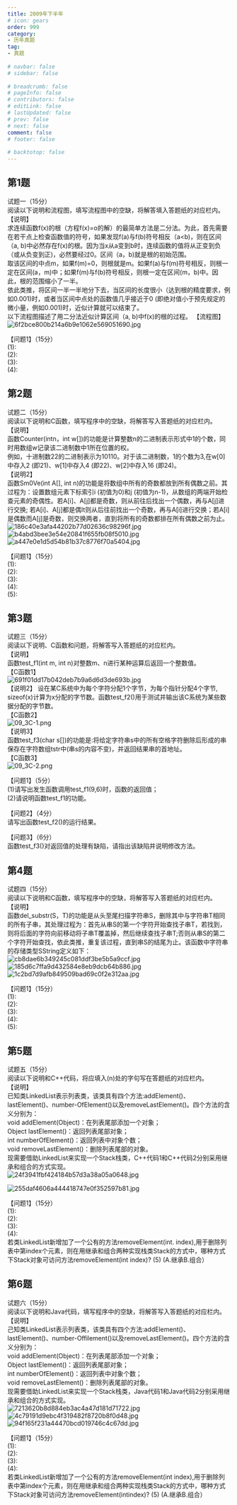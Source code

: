 ```yaml
---  
title: 2009年下半年  
# icon: gears  
order: 999  
category:  
- 历年真题  
tag:  
- 真题  
  
# navbar: false  
# sidebar: false  
  
# breadcrumb: false  
# pageInfo: false  
# contributors: false  
# editLink: false  
# lastUpdated: false  
# prev: false  
# next: false  
comment: false  
# footer: false  
  
# backtotop: false  
---  
```

## 第1题 ##

试题一（15分）  
阅读以下说明和流程图，填写流程图中的空缺，将解答填入答题纸的对应栏内。  
【说明】  
求连续函数f(x)的根（方程f(x)=o的解）的最简单方法是二分法。为此，首先需要在若干点上检查函数值的符号，如果发现f(a)与f(b)符号相反（a&lt;b)，则在区间（a, b)中必然存在f(x)的根。因为当x从a变到b时，连续函数的值将从正变到负（或从负变到正)，必然要经过0。区间（a，b)就是根的初始范围。  
取该区间的中点m，如果f(m)=0，则根就是m。如果f(a)与f(m)符号相反，则根一定在区间(a，m)中；如果f(m)与f(b)符号相反，则根一定在区间(m，b)中。因此，根的范围缩小了一半。  
依此类推，将区间一半一半地分下去，当区间的长度很小（达到根的精度要求，例如0.001)时，或者当区间中点处的函数值几乎接近于0 (即绝对值小于预先规定的微小量，例如0.001)时，近似计算就可以结束了。  
以下流程图描述了用二分法近似计算区间（a, b)中f(x)的根的过程。 【流程图】  
![6f2bce800b214a6b9e1062e569051690.jpg][]  
  
【问题1】（15分）  
(1):  
(2):  
(3):  
(4):  


## 第2题 ##

试题二（15分）  
阅读以下说明和C函数，填写程序中的空缺，将解答写入答题纸的对应栏内。  
【说明】  
函数Counter(intn，int w\[\])的功能是计算整数n的二进制表示形式中1的个数，同时用数组w记录该二进制数中1所在位置的权。  
例如，十进制数22的二进制表示为10110。对于该二进制数，1的个数为3,在w\[0\]中存入2 (即21)、w\[1\]中存入4 (即22)、w\[2\]中存入16 (即24)。  
【说明2】  
函数Sm0Ve(int A\[\], int n)的功能是将数组中所有的奇数都放到所有偶数之前。其过程为：设置数组元素下标索引i (初值为0)和j (初值为n-1)，从数组的两端开始检 查元素的奇偶性。若A\[i\]、A\[j\]都是奇数，则从前往后找出一个偶数，再与A\[j\]进行交换; 若A\[i\]、A\[j\]都是偶It则从后往前找出一个奇数，再与A\[i\]进行交换；若A\[i\]是偶数而A\[j\]是奇数，则交换两者，直到将所有的奇数都排在所有偶数之前为止。  
![186c40e3afa44202b77d02636c98296f.jpg][]  
![b4abd3bee3e54e20841f655fb08f5010.jpg][]  
![a447e0e1d5d54b81b37c8776f70a5404.jpg][]  
  
【问题1】（15分）  
(1):  
(2):  
(3):  
(4):  
(5):  


## 第3题 ##

试题三（15分）  
阅读以下说明、C函数和问题，将解答写入答题纸的对应栏内。  
【说明】  
函数test\_f1(int m, int n)对整数m、n进行某种运算后返回一个整数值。  
【C函数1】  
![691f01dd17b042deb7b9a6d6d3de693b.jpg][]  
【说明2】 设在某C系统中为每个字符分配1个字节，为每个指针分配4个字节, sizeof(x)计算为x分配的字节数。函数test\_f2()用于测试并输出该C系统为某些数据分配的字节数。  
【C函数2】  
![09_3C-1.png][]  
【说明3】  
函数test\_f3(char s\[\])的功能是:将给定字符串s中的所有空格字符删除后形成的串保存在字符数组tstr中(串s的内容不变)，并返回结果串的首地址。  
【C函数3】  
![09_3C-2.png][]  
  
【问题1】（5分）  
(1)请写出发生函数调用test\_f1(9,6)时，函数的返回值；  
(2)请说明函数test\_f1的功能。  
  
【问题2】（4分）  
请写出函数test\_f2()的运行结果。  
  
【问题3】（6分）  
函数test\_f3()对返回值的处理有缺陷，请指出该缺陷并说明修改方法。  


## 第4题 ##

试题四（15分）  
阅读以下说明和C函数，填写程序中的空缺，将解答写入答题纸的对应栏内。  
【说明】  
函数del\_substr(S，T)的功能是从头至尾扫描字符串S，删除其中与字符串T相同的所有子串，其处理过程为：首先从串S的第一个字符开始查找子串T，若找到，则将后面的字符向前移动将子串T覆盖掉，然后继续查找子串T;否则从串S的第二个字符开始查找，依此类推，重复该过程，直到串S的结尾为止。该函数中字符串的存储类型SString定义如下：  
![cb8dae6b349245c081ddf3be5b5a9ccf.jpg][] ![185d6c7ffa9d432584e8eb9dcb64b886.jpg][]  
![1c2bd7d9afb849509bad69c0f2e312aa.jpg][]  
  
【问题1】（15分）  
(1):  
(2):  
(3):  
(4):  
(5):  


## 第5题 ##

试题五（15分）  
阅读以下说明和C++代码，将应填入(n)处的字句写在答题纸的对应栏内。  
【说明】  
已知类LinkedList表示列表类，该类具有四个方法:addElement()、lastElement()、number-OfElement()以及removeLastElement()。四个方法的含义分别为：  
void addElement(Object)：在列表尾部添加一个对象；  
Object lastElement()：返回列表尾部对象；  
int numberOfElement()：返回列表中对象个数；  
void removeLastElement()：删除列表尾部的对象。  
现需要借助LinkedList来实现一个Stack栈类，C++代码1和C++代码2分别采用继承和组合的方式实现。  
![24f3941fbf424184b57d3a38a05a0648.jpg][]  
  
![255daf4606a444418747e0f352597b81.jpg][]  
  
【问题1】（15分）  
(1):  
(2):  
(3):  
(4):  
若类LinkedList新增加了一个公有的方法removeElement(int. index),用于删除列表中第index个元素，则在用继承和组合两种实现栈类Stack的方式中，哪种方式下Stack对象可访问方法removeElement(int index)? (5) (A.继承B.组合）  


## 第6题 ##

试题六（15分）  
阅读以下说明和Java代码，填写程序中的空缺，将解答写入答题纸的对应栏内。  
【说明】  
己知类LinkedList表示列表类，该类具有四个方法:addElement()、lastElement()、number-Offilement()以及removeLastElement()。四个方法的含义分别为：  
void addElement(Object)：在列表尾部添加一个对象；  
Object lastElement()：返回列表尾部对象；  
int numberOfElement()：返回列表中对象个数；  
void removeLastElement()：删除列表尾部的对象。  
现需要借助LinkedList来实现一个Stack栈类，Java代码1和Java代码2分别采用继承和组合的方式实现。  
![7213620b8d884eb3ac4a47d181d71722.jpg][]  
![4c79191d9ebc4f319482f8720b8f0d48.jpg][]  
![94f165f231a44470bcd019746c4c67dd.jpg][]  
  
【问题1】（15分）  
(1):  
(2):  
(3):  
(4):  
若类LinkedList新增加了一个公有的方法removeElement(int index),用于删除列表中第index个元素，则在用继承和组合两种实现栈类Stack的方式中，哪种方式下Stack对象可访问方法removeElement(intindex)? (5) (A.继承B.组合）  



[6f2bce800b214a6b9e1062e569051690.jpg]: https://www.xkxxkx.cn/file/exam/software/程序员/案例/第1题/6f2bce800b214a6b9e1062e569051690.jpg
[186c40e3afa44202b77d02636c98296f.jpg]: https://www.xkxxkx.cn/file/exam/software/程序员/案例/第2题/186c40e3afa44202b77d02636c98296f.jpg
[b4abd3bee3e54e20841f655fb08f5010.jpg]: https://www.xkxxkx.cn/file/exam/software/程序员/案例/第2题/b4abd3bee3e54e20841f655fb08f5010.jpg
[a447e0e1d5d54b81b37c8776f70a5404.jpg]: https://www.xkxxkx.cn/file/exam/software/程序员/案例/第2题/a447e0e1d5d54b81b37c8776f70a5404.jpg
[691f01dd17b042deb7b9a6d6d3de693b.jpg]: https://www.xkxxkx.cn/file/exam/software/程序员/案例/第3题/691f01dd17b042deb7b9a6d6d3de693b.jpg
[09_3C-1.png]: https://www.xkxxkx.cn/file/exam/software/程序员/案例/代码图/09下3C-1.png
[09_3C-2.png]: https://www.xkxxkx.cn/file/exam/software/程序员/案例/代码图/09下3C-2.png
[cb8dae6b349245c081ddf3be5b5a9ccf.jpg]: https://www.xkxxkx.cn/file/exam/software/程序员/案例/第4题/cb8dae6b349245c081ddf3be5b5a9ccf.jpg
[185d6c7ffa9d432584e8eb9dcb64b886.jpg]: https://www.xkxxkx.cn/file/exam/software/程序员/案例/第4题/185d6c7ffa9d432584e8eb9dcb64b886.jpg
[1c2bd7d9afb849509bad69c0f2e312aa.jpg]: https://www.xkxxkx.cn/file/exam/software/程序员/案例/第4题/1c2bd7d9afb849509bad69c0f2e312aa.jpg
[24f3941fbf424184b57d3a38a05a0648.jpg]: https://www.xkxxkx.cn/file/exam/software/程序员/案例/第5题/24f3941fbf424184b57d3a38a05a0648.jpg
[255daf4606a444418747e0f352597b81.jpg]: https://www.xkxxkx.cn/file/exam/software/程序员/案例/第5题/255daf4606a444418747e0f352597b81.jpg
[7213620b8d884eb3ac4a47d181d71722.jpg]: https://www.xkxxkx.cn/file/exam/software/程序员/案例/第6题/7213620b8d884eb3ac4a47d181d71722.jpg
[4c79191d9ebc4f319482f8720b8f0d48.jpg]: https://www.xkxxkx.cn/file/exam/software/程序员/案例/第6题/4c79191d9ebc4f319482f8720b8f0d48.jpg
[94f165f231a44470bcd019746c4c67dd.jpg]: https://www.xkxxkx.cn/file/exam/software/程序员/案例/第6题/94f165f231a44470bcd019746c4c67dd.jpg
